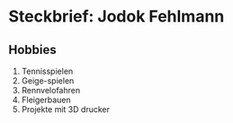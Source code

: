 # Steckbrief: Jodok Fehlmann

## Hobbies
1) Tennisspielen
2) Geige-spielen
3) Rennvelofahren
4) Fleigerbauen
1) Projekte mit 3D drucker
